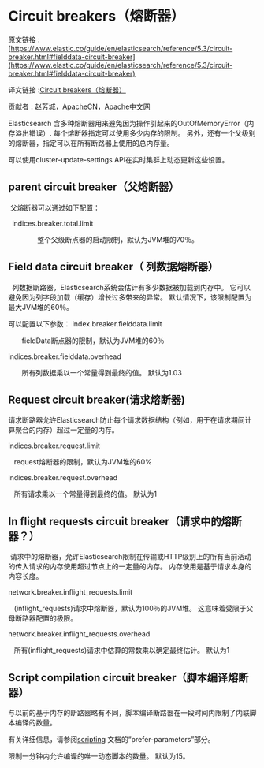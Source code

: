 # Circuit breakers（熔断器）

原文链接 : [https://www.elastic.co/guide/en/elasticsearch/reference/5.3/circuit-breaker.html#fielddata-circuit-breaker](https://www.elastic.co/guide/en/elasticsearch/reference/5.3/circuit-breaker.html#fielddata-circuit-breaker)

译文链接 :[Circuit breakers（熔断器）](/pages/viewpage.action?pageId=9405872)

贡献者 : [赵芳城](/display/~zhaofangcheng)，[ApacheCN](/display/~apachecn)，[Apache中文网](/display/~apachechina)

Elasticsearch 含多种熔断器用来避免因为操作引起来的OutOfMemoryError（内存溢出错误）. 每个熔断器指定可以使用多少内存的限制。 另外，还有一个父级别的熔断器，指定可以在所有断路器上使用的总内存量。

可以使用cluster-update-settings API在实时集群上动态更新这些设置。

## parent circuit breaker（父熔断器）

 父熔断器可以通过如下配置：

  indices.breaker.total.limit

               整个父级断点器的启动限制，默认为JVM堆的70％。

## Field data circuit breaker（ 列数据熔断器） 

  列数据断路器，Elasticsearch系统会估计有多少数据被加载到内存中。 它可以避免因为列字段加载（缓存）增长过多带来的异常。 默认情况下，该限制配置为最大JVM堆的60％。

可以配置以下参数：
index.breaker.fielddata.limit

       fieldData断点器的限制，默认为JVM堆的60％

indices.breaker.fielddata.overhead

       所有列数据乘以一个常量得到最终的值。 默认为1.03

## Request circuit breaker(请求熔断器)

请求断路器允许Elasticsearch防止每个请求数据结构（例如，用于在请求期间计算聚合的内存）超过一定量的内存。

indices.breaker.request.limit

   request熔断器的限制，默认为JVM堆的60%

indices.breaker.request.overhead

   所有请求乘以一个常量得到最终的值。 默认为1

## In flight requests circuit breaker（请求中的熔断器？）

 请求中的熔断器，允许Elasticsearch限制在传输或HTTP级别上的所有当前活动的传入请求的内存使用超过节点上的一定量的内存。 内存使用是基于请求本身的内容长度。

network.breaker.inflight_requests.limit

   (inflight_requests)请求中熔断器，默认为100％的JVM堆。 这意味着受限于父母断路器配置的极限。

network.breaker.inflight_requests.overhead

   所有(inflight_requests)请求中估算的常数乘以确定最终估计。 默认为1

## Script compilation circuit breaker（脚本编译熔断器）

与以前的基于内存的断路器略有不同，脚本编译断路器在一段时间内限制了内联脚本编译的数量。

有关详细信息，请参阅[scripting](https://www.elastic.co/guide/en/elasticsearch/reference/5.3/modules-scripting-using.html "How to use scripts") 文档的“prefer-parameters”部分。 

限制一分钟内允许编译的唯一动态脚本的数量。 默认为15。